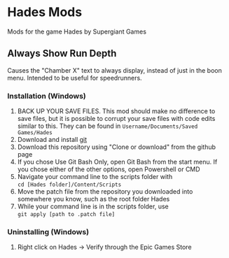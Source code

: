 # Hades Mods

Mods for the game Hades by Supergiant Games

## Always Show Run Depth
Causes the "Chamber X" text to always display, instead of just in the boon menu. Intended to be useful for speedrunners.

### Installation (Windows)
1. BACK UP YOUR SAVE FILES. This mod should make no difference to save files, but it is possible to corrupt your save files with code edits similar to this. They can be found in `Username/Documents/Saved Games/Hades` 
2. Download and install [git](https://git-scm.com)
3. Download this repository using "Clone or download" from the github page
4. If you chose Use Git Bash Only, open Git Bash from the start menu. If you chose either of the other options, open Powershell or CMD
5. Navigate your command line to the scripts folder with   
`cd [Hades folder]/Content/Scripts`
6. Move the patch file from the repository you downloaded into somewhere you know, such as the root folder Hades
7. While your command line is in the scripts folder, use  
`git apply [path to .patch file]`

### Uninstalling (Windows)
1. Right click on Hades -> Verify through the Epic Games Store
